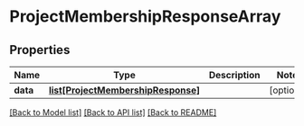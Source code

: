 # ProjectMembershipResponseArray

## Properties
Name | Type | Description | Notes
------------ | ------------- | ------------- | -------------
**data** | [**list[ProjectMembershipResponse]**](ProjectMembershipResponse.md) |  | [optional] 

[[Back to Model list]](../README.md#documentation-for-models) [[Back to API list]](../README.md#documentation-for-api-endpoints) [[Back to README]](../README.md)

